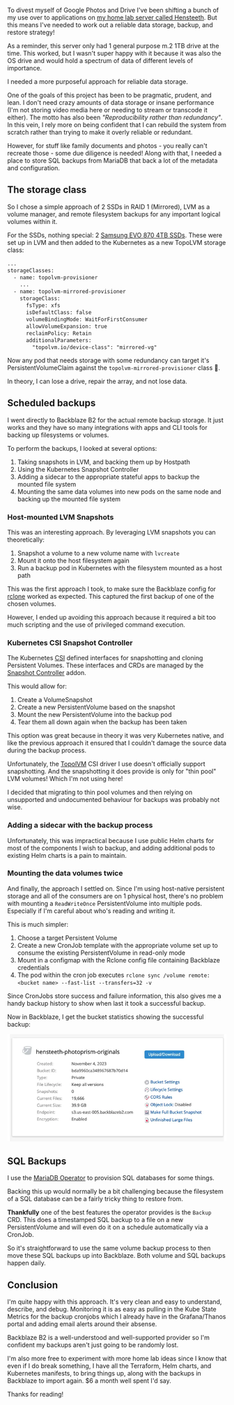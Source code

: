 <meta x-title="Data storage on Hensteeth"/>

To divest myself of Google Photos and Drive I've been shifting a bunch of my use over to applications on [my home lab server called Hensteeth](../20230705-home-lab-infrastructure). But this means I've needed to work out a reliable data storage, backup, and restore strategy!

As a reminder, this server only had 1 general purpose m.2 1TB drive at the time. This worked, but I wasn't super happy with it because it was also the OS drive and would hold a spectrum of data of different levels of importance.

I needed a more purposeful approach for reliable data storage.

One of the goals of this project has been to be pragmatic, prudent, and lean. I don't need crazy amounts of data storage or insane performance (I'm not storing video media here or needing to stream or transcode it either). The motto has also been _"Reproducibility rather than redundancy"_. In this vein, I rely more on being confident that I can rebuild the system from scratch rather than trying to make it overly reliable or redundant. 

However, for stuff like family documents and photos - you really can't recreate those - some due diligence is needed! Along with that, I needed a place to store SQL backups from MariaDB that back a lot of the metadata and configuration.

## The storage class

So I chose a simple approach of 2 SSDs in RAID 1 (Mirrored), LVM as a volume manager, and remote filesystem backups for any important logical volumes within it.

For the SSDs, nothing special: 2 [Samsung EVO 870 4TB SSDs](https://www.samsung.com/uk/memory-storage/sata-ssd/870-evo-4tb-sata-3-2-5-ssd-mz-77e4t0b-eu/). These were set up in LVM and then added to the Kubernetes as a new TopoLVM storage class:

```
...
storageClasses:
  - name: topolvm-provisioner
  	...
  - name: topolvm-mirrored-provisioner
    storageClass:
      fsType: xfs
      isDefaultClass: false
      volumeBindingMode: WaitForFirstConsumer
      allowVolumeExpansion: true
      reclaimPolicy: Retain
      additionalParameters:
        "topolvm.io/device-class": "mirrored-vg"
```

Now any pod that needs storage with some redundancy can target it's PersistentVolumeClaim against the `topolvm-mirrored-provisioner` class 🎉.

In theory, I can lose a drive, repair the array, and not lose data.

## Scheduled backups

I went directly to Backblaze B2 for the actual remote backup storage. It just works and they have so many integrations with apps and CLI tools for backing up filesystems or volumes.

To perform the backups, I looked at several options:

1. Taking snapshots in LVM, and backing them up by Hostpath
2. Using the Kubernetes Snapshot Controller
2. Adding a sidecar to the appropriate stateful apps to backup the mounted file system
3. Mounting the same data volumes into new pods on the same node and backing up the mounted file system

### Host-mounted LVM Snapshots

This was an interesting approach. By leveraging LVM snapshots you can theoretically:

1. Snapshot a volume to a new volume name with `lvcreate`
2. Mount it onto the host filesystem again
3. Run a backup pod in Kubernetes with the filesystem mounted as a host path

This was the first approach I took, to make sure the Backblaze config for [rclone](https://rclone.org/) worked as expected. This captured the first backup of one of the chosen volumes.

However, I ended up avoiding this approach because it required a bit too much scripting and the use of privileged command execution.

### Kubernetes CSI Snapshot Controller

The Kubernetes [CSI](https://kubernetes-csi.github.io/docs/introduction.html) defined interfaces for snapshotting and cloning Persistent Volumes. These interfaces and CRDs are managed by the [Snapshot Controller](https://kubernetes-csi.github.io/docs/snapshot-controller.html) addon.

This would allow for:

1. Create a VolumeSnapshot
2. Create a new PersistentVolume based on the snapshot
3. Mount the new PersistentVolume into the backup pod
4. Tear them all down again when the backup has been taken

This option was great because in theory it was very Kubernetes native, and like the previous approach it ensured that I couldn't damage the source data during the backup process.

Unfortunately, the [TopolVM](https://github.com/topolvm/topolvm) CSI driver I use doesn't officially support snapshotting. And the snapshotting it does provide is only for "thin pool" LVM volumes! Which I'm not using here!

I decided that migrating to thin pool volumes and then relying on unsupported and undocumented behaviour for backups was probably not wise.

### Adding a sidecar with the backup process

Unfortunately, this was impractical because I use public Helm charts for most of the components I wish to backup, and adding additional pods to existing Helm charts is a pain to maintain.

### Mounting the data volumes twice

And finally, the approach I settled on. Since I'm using host-native persistent storage and all of the consumers are on 1 physical host, there's no problem with mounting a `ReadWriteOnce` PersistentVolume into multiple pods. Especially if I'm careful about who's reading and writing it.

This is much simpler: 

1. Choose a target Persistent Volume
2. Create a new CronJob template with the appropriate volume set up to consume the existing PersistentVolume in read-only mode
3. Mount in a configmap with the Rclone config file containing Backblaze credentials
4. The pod within the cron job executes `rclone sync /volume remote:<bucket name> --fast-list --transfers=32 -v`

Since CronJobs store success and failure information, this also gives me a handy backup history to show when last it took a successful backup.

Now in Backblaze, I get the bucket statistics showing the successful backup:

![Backblaze bucket statistics](b2.png.webp)

## SQL Backups

I use the [MariaDB Operator](https://github.com/mariadb-operator/mariadb-operator/tree/main) to provision SQL databases for some things.

Backing this up would normally be a bit challenging because the filesystem of a SQL database can be a fairly tricky thing to restore from.

**Thankfully** one of the best features the operator provides is the `Backup` CRD. This does a timestamped SQL backup to a file on a new PersistentVolume and will even do it on a schedule automatically via a CronJob.

So it's straightforward to use the same volume backup process to then move these SQL backups up into Backblaze. Both volume and SQL backups happen daily.

## Conclusion

I'm quite happy with this approach. It's very clean and easy to understand, describe, and debug. Monitoring it is as easy as pulling in the Kube State Metrics for the backup cronjobs which I already have in the Grafana/Thanos portal and adding email alerts around their absense.

Backblaze B2 is a well-understood and well-supported provider so I'm confident my backups aren't just going to be randomly lost.

I'm also more free to experiment with more home lab ideas since I know that even if I do break something, I have all the Terraform, Helm charts, and Kubernetes manifests, to bring things up, along with the backups in Backblaze to import again. $6 a month well spent I'd say.

Thanks for reading!
